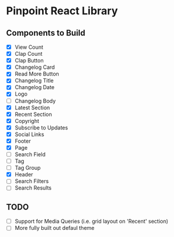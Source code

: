 # Pinpoint React Library

## Components to Build

-  [x] View Count
-  [x] Clap Count
-  [x] Clap Button
-  [x] Changelog Card
-  [x] Read More Button
-  [x] Changelog Title
-  [x] Changelog Date
-  [x] Logo
-  [ ] Changelog Body
-  [x] Latest Section
-  [x] Recent Section
-  [x] Copyright
-  [x] Subscribe to Updates
-  [x] Social Links
-  [x] Footer
-  [x] Page
-  [ ] Search Field
-  [ ] Tag
-  [ ] Tag Group
-  [x] Header
-  [ ] Search Filters
-  [ ] Search Results

## TODO
- [ ] Support for Media Queries (i.e. grid layout on 'Recent' section)
- [ ] More fully built out defaul theme
